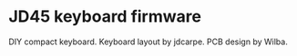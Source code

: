 JD45 keyboard firmware
======================
DIY compact keyboard.
Keyboard layout by jdcarpe.
PCB design by Wilba.

